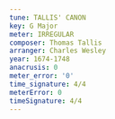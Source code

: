 ```yaml
---
tune: TALLIS' CANON
key: G Major
meter: IRREGULAR
composer: Thomas Tallis
arranger: Charles Wesley
year: 1674-1748
anacrusis: 0
meter_error: '0'
time_signature: 4/4
meterError: 0
timeSignature: 4/4
---
```

